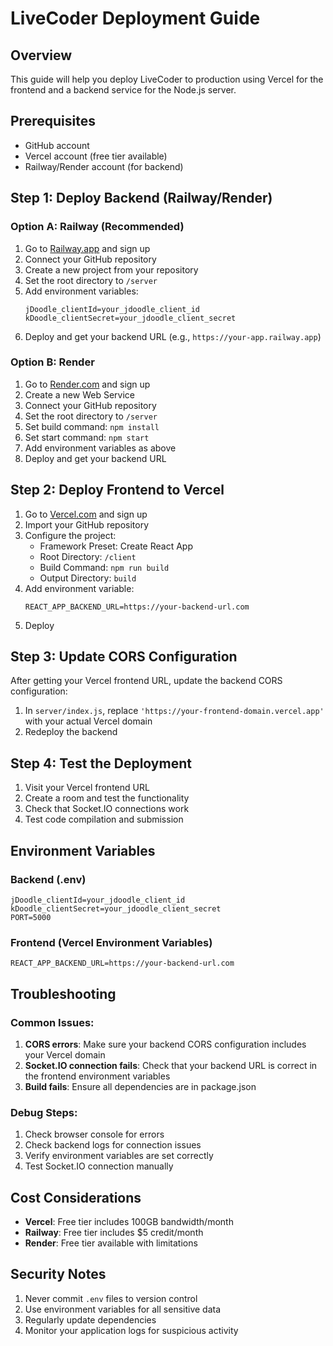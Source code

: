 # LiveCoder Deployment Guide

## Overview
This guide will help you deploy LiveCoder to production using Vercel for the frontend and a backend service for the Node.js server.

## Prerequisites
- GitHub account
- Vercel account (free tier available)
- Railway/Render account (for backend)

## Step 1: Deploy Backend (Railway/Render)

### Option A: Railway (Recommended)
1. Go to [Railway.app](https://railway.app) and sign up
2. Connect your GitHub repository
3. Create a new project from your repository
4. Set the root directory to `/server`
5. Add environment variables:
   ```
   jDoodle_clientId=your_jdoodle_client_id
   kDoodle_clientSecret=your_jdoodle_client_secret
   ```
6. Deploy and get your backend URL (e.g., `https://your-app.railway.app`)

### Option B: Render
1. Go to [Render.com](https://render.com) and sign up
2. Create a new Web Service
3. Connect your GitHub repository
4. Set the root directory to `/server`
5. Set build command: `npm install`
6. Set start command: `npm start`
7. Add environment variables as above
8. Deploy and get your backend URL

## Step 2: Deploy Frontend to Vercel

1. Go to [Vercel.com](https://vercel.com) and sign up
2. Import your GitHub repository
3. Configure the project:
   - Framework Preset: Create React App
   - Root Directory: `/client`
   - Build Command: `npm run build`
   - Output Directory: `build`
4. Add environment variable:
   ```
   REACT_APP_BACKEND_URL=https://your-backend-url.com
   ```
5. Deploy

## Step 3: Update CORS Configuration

After getting your Vercel frontend URL, update the backend CORS configuration:

1. In `server/index.js`, replace `'https://your-frontend-domain.vercel.app'` with your actual Vercel domain
2. Redeploy the backend

## Step 4: Test the Deployment

1. Visit your Vercel frontend URL
2. Create a room and test the functionality
3. Check that Socket.IO connections work
4. Test code compilation and submission

## Environment Variables

### Backend (.env)
```
jDoodle_clientId=your_jdoodle_client_id
kDoodle_clientSecret=your_jdoodle_client_secret
PORT=5000
```

### Frontend (Vercel Environment Variables)
```
REACT_APP_BACKEND_URL=https://your-backend-url.com
```

## Troubleshooting

### Common Issues:
1. **CORS errors**: Make sure your backend CORS configuration includes your Vercel domain
2. **Socket.IO connection fails**: Check that your backend URL is correct in the frontend environment variables
3. **Build fails**: Ensure all dependencies are in package.json

### Debug Steps:
1. Check browser console for errors
2. Check backend logs for connection issues
3. Verify environment variables are set correctly
4. Test Socket.IO connection manually

## Cost Considerations

- **Vercel**: Free tier includes 100GB bandwidth/month
- **Railway**: Free tier includes $5 credit/month
- **Render**: Free tier available with limitations

## Security Notes

1. Never commit `.env` files to version control
2. Use environment variables for all sensitive data
3. Regularly update dependencies
4. Monitor your application logs for suspicious activity 